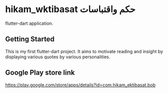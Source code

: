 # hikam_wktibasat   حكم واقتباسات

flutter-dart application.

## Getting Started

This is my first flutter-dart project.
It aims to motivate reading and insight by displaying various quotes by various personalities.

## Google Play store link 

https://play.google.com/store/apps/details?id=com.hikam_ektibasat.bob


